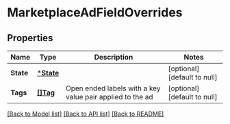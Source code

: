# MarketplaceAdFieldOverrides

## Properties
Name | Type | Description | Notes
------------ | ------------- | ------------- | -------------
**State** | [***State**](State.md) |  | [optional] [default to null]
**Tags** | [**[]Tag**](Tag.md) | Open ended labels with a key value pair applied to the ad | [optional] [default to null]

[[Back to Model list]](../README.md#documentation-for-models) [[Back to API list]](../README.md#documentation-for-api-endpoints) [[Back to README]](../README.md)

